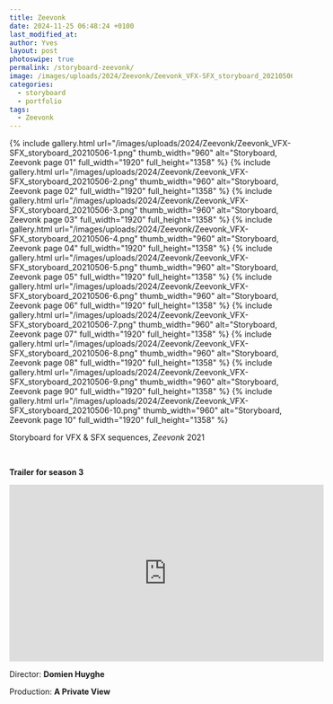 ```yaml
---
title: Zeevonk
date: 2024-11-25 06:48:24 +0100
last_modified_at: 
author: Yves
layout: post
photoswipe: true
permalink: /storyboard-zeevonk/
image: /images/uploads/2024/Zeevonk/Zeevonk_VFX-SFX_storyboard_20210506-6.png
categories:
  - storyboard
  - portfolio
tags:
  - Zeevonk
---
```


<div class="photoswipe-gallery">
  {% include gallery.html
	 url="/images/uploads/2024/Zeevonk/Zeevonk_VFX-SFX_storyboard_20210506-1.png"
	 thumb_width="960" alt="Storyboard, Zeevonk page 01"
	 full_width="1920" full_height="1358"
  %}
 {% include gallery.html
  url="/images/uploads/2024/Zeevonk/Zeevonk_VFX-SFX_storyboard_20210506-2.png"
  thumb_width="960" alt="Storyboard, Zeevonk page 02"
  full_width="1920" full_height="1358"
 %}
 {% include gallery.html
  url="/images/uploads/2024/Zeevonk/Zeevonk_VFX-SFX_storyboard_20210506-3.png"
  thumb_width="960" alt="Storyboard, Zeevonk page 03"
  full_width="1920" full_height="1358"
 %}
 {% include gallery.html
  url="/images/uploads/2024/Zeevonk/Zeevonk_VFX-SFX_storyboard_20210506-4.png"
  thumb_width="960" alt="Storyboard, Zeevonk page 04"
  full_width="1920" full_height="1358"
 %}
 {% include gallery.html
  url="/images/uploads/2024/Zeevonk/Zeevonk_VFX-SFX_storyboard_20210506-5.png"
  thumb_width="960" alt="Storyboard, Zeevonk page 05"
  full_width="1920" full_height="1358"
 %}
 {% include gallery.html
  url="/images/uploads/2024/Zeevonk/Zeevonk_VFX-SFX_storyboard_20210506-6.png"
  thumb_width="960" alt="Storyboard, Zeevonk page 06"
  full_width="1920" full_height="1358"
 %}
 {% include gallery.html
  url="/images/uploads/2024/Zeevonk/Zeevonk_VFX-SFX_storyboard_20210506-7.png"
  thumb_width="960" alt="Storyboard, Zeevonk page 07"
  full_width="1920" full_height="1358"
 %}
 {% include gallery.html
  url="/images/uploads/2024/Zeevonk/Zeevonk_VFX-SFX_storyboard_20210506-8.png"
  thumb_width="960" alt="Storyboard, Zeevonk page 08"
  full_width="1920" full_height="1358"
 %}
 {% include gallery.html
  url="/images/uploads/2024/Zeevonk/Zeevonk_VFX-SFX_storyboard_20210506-9.png"
  thumb_width="960" alt="Storyboard, Zeevonk page 90"
  full_width="1920" full_height="1358"
 %}
 {% include gallery.html
  url="/images/uploads/2024/Zeevonk/Zeevonk_VFX-SFX_storyboard_20210506-10.png"
  thumb_width="960" alt="Storyboard, Zeevonk page 10"
  full_width="1920" full_height="1358"
 %}
</div>

Storyboard for VFX & SFX sequences, *Zeevonk* 2021 

<br>


**Trailer for season 3**

<iframe width="560" height="315" src="https://www.youtube-nocookie.com/embed/_mcM1_HkpjA?si=GDQUdlK905zUQWpP" title="YouTube video player" frameborder="0" allow="accelerometer; autoplay; clipboard-write; encrypted-media; gyroscope; picture-in-picture; web-share" referrerpolicy="strict-origin-when-cross-origin" allowfullscreen></iframe>

Director: **Domien Huyghe**

Production: **A Private View**



